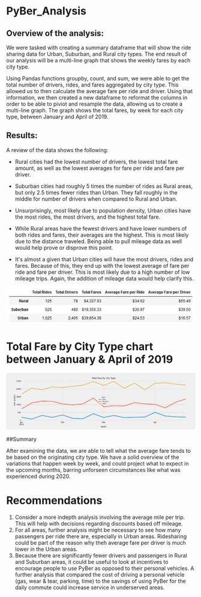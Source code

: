 # PyBer_Analysis

## Overview of the analysis:

We were tasked with creating a summary dataframe that will show the ride sharing data for Urban, Suburban, and Rural city types.
The end result of our analysis will be a multi-line graph that shows the weekly fares by each city type.

Using Pandas functions groupby, count, and sum, we were able to get the total number of drivers, rides, and fares aggregated by city type. This allowed us to then calculate the average fare per ride and driver. Using that information, we then created a new dataframe to reformat the columns in order to be able to piviot and resample the data, allowing us to create a multi-line graph. The graph shows the total fares, by week for each city type, between January and April of 2019.

## Results:

A review of the data shows the following:

- Rural cities had the lowest number of drivers, the lowest total fare amount, as well as the lowest averages for fare per ride and fare per driver.
- Suburban cities had roughly 5 times the number of rides as Rural areas, but only 2.5 times fewer rides than Urban. They fall roughly in the middle for number of drivers when compared to Rural and Urban.
- Unsurprisingly, most likely due to population density, Urban cities have the most rides, the most drivers, and the highest total fare.


- While Rural areas have the fewest drivers and have lower numbers of both rides and fares, their averages are the highest. This is most likely due to the distance traveled. Being able to pull mileage data as well would help prove or disprove this point.
- It's almost a given that Urban cities will have the most drivers, rides and fares. Because of this, they end up with the lowest average of fare per ride and fare per driver. This is most likely due to a high number of low mileage trips. Again, the addition of mileage data would help clarify this.

<img width="629" alt="PyBer RideShare Summary" src="https://github.com/ssheggrud/PyBer_Analysis/blob/fdd44b3790bb751e9d54b2fa7bbcde322ecacb55/analysis/pyber_summary.png">


# Total Fare by City Type chart between January & April of 2019

<img width="634" alt="Total Fare by City Type" src="https://github.com/ssheggrud/PyBer_Analysis/blob/fdd44b3790bb751e9d54b2fa7bbcde322ecacb55/analysis/Fig8.png">

##Summary

After examining the data, we are able to tell what the average fare tends to be based on the originating city type. We have a solid overview of the variations that happen week by week, and could project what to expect in the upcoming months, barring unforseen circumstances like what was experienced during 2020. 


# Recommendations 

1. Consider a more indepth analysis involving the average mile per trip. This will help with decisions regarding discounts based off mileage.
2. For all areas, further analysis might be necessary to see how many passengers per ride there are, especially in Urban areas. Ridesharing could be part of the reason why theh average fare per driver is much lower in the Urban areas. 
3. Because there are significantly fewer drivers and passengers in Rural and Suburban areas, it could be useful to look at incentives to encourage people to use PyBer as opposed to their personal vehicles. A further analysis that compared the cost of driving a personal vehicle (gas, wear & tear, parking, time) to the savings of using PyBer for the daily commute could increase service in underserved areas.
